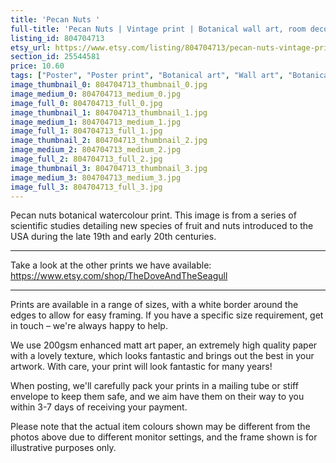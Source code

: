 ```yaml
---
title: 'Pecan Nuts '
full-title: 'Pecan Nuts | Vintage print | Botanical wall art, room decor, vintage print, watercolour | High quality print'
listing_id: 804704713
etsy_url: https://www.etsy.com/listing/804704713/pecan-nuts-vintage-print-botanical-wall?utm_source=site&utm_medium=api&utm_campaign=api
section_id: 25544581
price: 10.60
tags: ["Poster", "Poster print", "Botanical art", "Wall art", "Botanical poster", "Watercolour", "Vintage print", "Pecan nuts", "USDA Pomological", "Plant chart print", "Kitchen wall art", "Biodiversity", "Biological"]
image_thumbnail_0: 804704713_thumbnail_0.jpg
image_medium_0: 804704713_medium_0.jpg
image_full_0: 804704713_full_0.jpg
image_thumbnail_1: 804704713_thumbnail_1.jpg
image_medium_1: 804704713_medium_1.jpg
image_full_1: 804704713_full_1.jpg
image_thumbnail_2: 804704713_thumbnail_2.jpg
image_medium_2: 804704713_medium_2.jpg
image_full_2: 804704713_full_2.jpg
image_thumbnail_3: 804704713_thumbnail_3.jpg
image_medium_3: 804704713_medium_3.jpg
image_full_3: 804704713_full_3.jpg
---
```

Pecan nuts botanical watercolour print. This image is from a series of scientific studies detailing new species of fruit and nuts introduced to the USA during the late 19th and early 20th centuries.

---

Take a look at the other prints we have available:
https://www.etsy.com/shop/TheDoveAndTheSeagull

---

Prints are available in a range of sizes, with a white border around the edges to allow for easy framing. If you have a specific size requirement, get in touch – we&#39;re always happy to help.

We use 200gsm enhanced matt art paper, an extremely high quality paper with a lovely texture, which looks fantastic and brings out the best in your artwork. With care, your print will look fantastic for many years!

When posting, we&#39;ll carefully pack your prints in a mailing tube or stiff envelope to keep them safe, and we aim have them on their way to you within 3-7 days of receiving your payment.

Please note that the actual item colours shown may be different from the photos above due to different monitor settings, and the frame shown is for illustrative purposes only.
